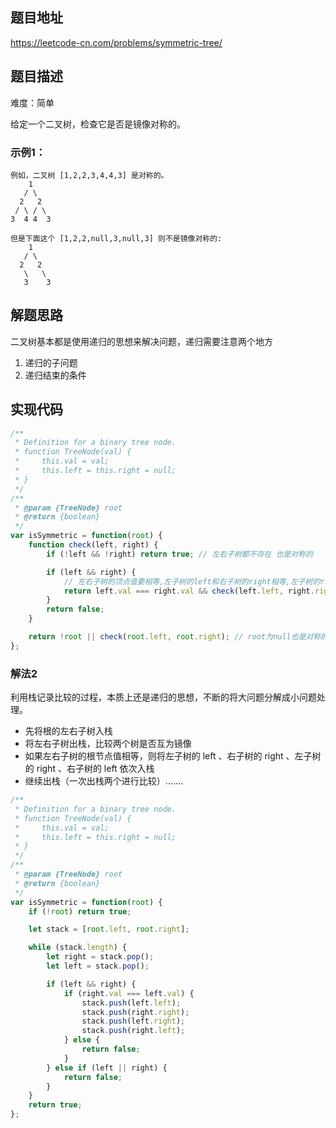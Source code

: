 ## 题目地址

https://leetcode-cn.com/problems/symmetric-tree/

## 题目描述

难度：简单

给定一个二叉树，检查它是否是镜像对称的。

### 示例1：

```
例如，二叉树 [1,2,2,3,4,4,3] 是对称的。
    1
   / \
  2   2
 / \ / \
3  4 4  3

但是下面这个 [1,2,2,null,3,null,3] 则不是镜像对称的:
    1
   / \
  2   2
   \   \
   3    3
```

## 解题思路

二叉树基本都是使用递归的思想来解决问题，递归需要注意两个地方
1. 递归的子问题
2. 递归结束的条件

## 实现代码

```js
/**
 * Definition for a binary tree node.
 * function TreeNode(val) {
 *     this.val = val;
 *     this.left = this.right = null;
 * }
 */
/**
 * @param {TreeNode} root
 * @return {boolean}
 */
var isSymmetric = function(root) {
    function check(left, right) {
        if (!left && !right) return true; // 左右子树都不存在 也是对称的

        if (left && right) {
            // 左右子树的顶点值要相等,左子树的left和右子树的right相等,左子树的right和右子树的left相等
            return left.val === right.val && check(left.left, right.right) && check(left.right, right.left)
        }
        return false;
    }

    return !root || check(root.left, root.right); // root为null也是对称的
};

```

### 解法2

利用栈记录比较的过程，本质上还是递归的思想，不断的将大问题分解成小问题处理。
- 先将根的左右子树入栈
- 将左右子树出栈，比较两个树是否互为镜像
- 如果左右子树的根节点值相等，则将左子树的 left 、右子树的 right 、左子树的 right 、右子树的 left 依次入栈
- 继续出栈（一次出栈两个进行比较）…….

```js
/**
 * Definition for a binary tree node.
 * function TreeNode(val) {
 *     this.val = val;
 *     this.left = this.right = null;
 * }
 */
/**
 * @param {TreeNode} root
 * @return {boolean}
 */
var isSymmetric = function(root) {
    if (!root) return true;

    let stack = [root.left, root.right];

    while (stack.length) {
        let right = stack.pop();
        let left = stack.pop();

        if (left && right) {
            if (right.val === left.val) {
                stack.push(left.left);
                stack.push(right.right);
                stack.push(left.right);
                stack.push(right.left);
            } else {
                return false;
            }
        } else if (left || right) {
            return false;
        }
    }
    return true;
};

```